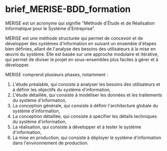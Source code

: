# brief_MERISE-BDD_formation

MERISE est un acronyme qui signifie "Méthode d'Étude et de Réalisation Informatique pour le Système d'Entreprise".

MERISE est une méthode structurée qui permet de concevoir et de développer des systèmes d'information en suivant un ensemble d'étapes bien définies, allant de l'analyse des besoins des utilisateurs à la mise en œuvre du système. Elle est basée sur une approche modulaire et itérative, qui permet de diviser le projet en sous-ensembles plus faciles à gérer et à développer.

MERISE comprend plusieurs phases, notamment :

1. L'étude préalable, qui consiste à analyser les besoins des utilisateurs et à définir les objectifs du système d'information,
2. L'étude détaillée, qui consiste à modéliser les données et les traitements du système d'information,
3. La conception générale, qui consiste à définir l'architecture globale du système d'information,
4. La conception détaillée, qui consiste à spécifier les détails techniques du système d'information,
5. La réalisation, qui consiste à développer et à tester le système d'information,
6. La mise en production, qui consiste à déployer le système d'information dans l'environnement de production.